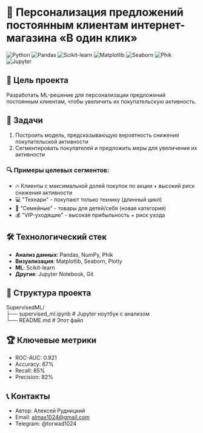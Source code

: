 # 🚀 Персонализация предложений постоянным клиентам интернет-магазина «В один клик»

![Python](https://img.shields.io/badge/Python-3.9%2B-blue)
![Pandas](https://img.shields.io/badge/Pandas-1.3%2B-orange)
![Scikit-learn](https://img.shields.io/badge/Scikit--learn-1.0%2B-yellow)
![Matplotlib](https://img.shields.io/badge/Matplotlib-3.5%2B-red)
![Seaborn](https://img.shields.io/badge/Seaborn-0.11%2B-lightgrey)
![Phik](https://img.shields.io/badge/Phik-0.12%2B-purple)
![Jupyter](https://img.shields.io/badge/Jupyter-Notebook-yellowgreen)

## 🎯 Цель проекта
Разработать ML-решение для персонализации предложений постоянным клиентам, чтобы увеличить их покупательскую активность.

## 📌 Задачи
1) Построить модель, предсказывающую вероятность снижения покупательской активности  
2) Сегментировать покупателей и предложить меры для увеличения их активности  

### 🔍 Примеры целевых сегментов:
- 🔥 Клиенты с максимальной долей покупок по акции + высокий риск снижения активности
- 💻 "Технари" - покупают только технику (длинный цикл)
- 🧸 "Семейные" - товары для детей/себя (новая категория)
- 💰 "VIP-уходящие" - высокая прибыльность + риск ухода

## 🛠 Технологический стек
- **Анализ данных**: Pandas, NumPy, Phik
- **Визуализация**: Matplotlib, Seaborn, Plotly
- **ML**: Scikit-learn
- **Другие**: Jupyter Notebook, Git

## 📂 Структура проекта
SupervisedML/\
├── supervised_ml.ipynb # Jupyter ноутбук с анализом\
└── README.md # Этот файл

## 🏆 Ключевые метрики
- ROC-AUC: 0.921
- Accuracy: 87%
- Recall: 85%
- Precision: 82%

## 📞 Контакты
- Автор: Алексей Рудницкий
- Email: almax1024@gmail.com
- Telegram: @torwad1024
